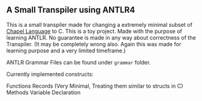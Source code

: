 ## A Small Transpiler using ANTLR4

This is a small transpiler made for changing a extremely minimal subset of [Chapel Language](https://chapel-lang.org) to C. This is a toy project. Made with the purpose of learning ANTLR. No guarantee is made in any way about correctness of the Transpiler. (It may be completely wrong also. Again this was made for learning purpose and a very limited timeframe.)

ANTLR Grammar Files can be found under `grammar` folder.

Currently implemented constructs:

Functions
Records (Very Minimal, Treating them similar to structs in C)
Methods
Variable Declaration
